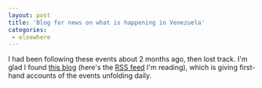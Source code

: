 ```yaml
---
layout: post
title: 'Blog for news on what is happening in Venezuela'
categories:
 - elsewhere
---
```


I had been following these events about 2 months ago, then lost track. I'm glad I found <a href="http://blogs.salon.com/0001330/">this blog</a> (here's the <a href="http://blogs.salon.com/0001330/rss.xml">RSS feed</a> I'm reading), which is giving first-hand accounts of the events unfolding daily.


